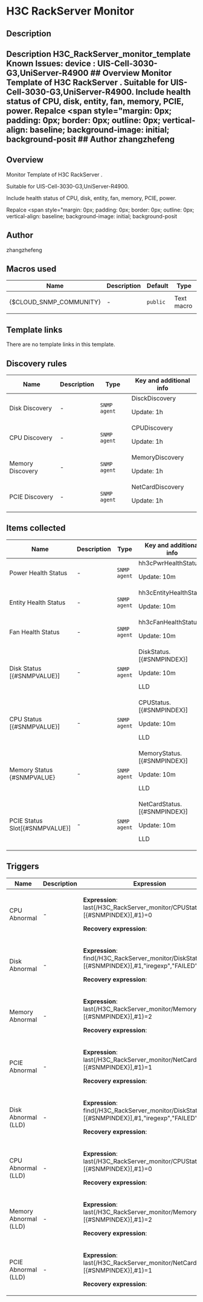 # H3C RackServer Monitor

## Description

## Description H3C_RackServer_monitor_template Known Issues: device : UIS-Cell-3030-G3,UniServer-R4900 ## Overview Monitor Template of H3C RackServer . Suitable for UIS-Cell-3030-G3,UniServer-R4900. Include health status of CPU, disk, entity, fan, memory, PCIE, power. Repalce <span style="margin: 0px; padding: 0px; border: 0px; outline: 0px; vertical-align: baseline; background-image: initial; background-posit ## Author zhangzhefeng 

## Overview

Monitor Template of H3C RackServer .


Suitable for UIS-Cell-3030-G3,UniServer-R4900.


Include health status of CPU, disk, entity, fan, memory, PCIE, power.


Repalce <span style="margin: 0px; padding: 0px; border: 0px; outline: 0px; vertical-align: baseline; background-image: initial; background-posit



## Author

zhangzhefeng

## Macros used

|Name|Description|Default|Type|
|----|-----------|-------|----|
|{$CLOUD_SNMP_COMMUNITY}|<p>-</p>|`public`|Text macro|
## Template links

There are no template links in this template.

## Discovery rules

|Name|Description|Type|Key and additional info|
|----|-----------|----|----|
|Disk Discovery|<p>-</p>|`SNMP agent`|DisckDiscovery<p>Update: 1h</p>|
|CPU Discovery|<p>-</p>|`SNMP agent`|CPUDiscovery<p>Update: 1h</p>|
|Memory Discovery|<p>-</p>|`SNMP agent`|MemoryDiscovery<p>Update: 1h</p>|
|PCIE Discovery|<p>-</p>|`SNMP agent`|NetCardDiscovery<p>Update: 1h</p>|
## Items collected

|Name|Description|Type|Key and additional info|
|----|-----------|----|----|
|Power Health Status|<p>-</p>|`SNMP agent`|hh3cPwrHealthStatus<p>Update: 10m</p>|
|Entity Health Status|<p>-</p>|`SNMP agent`|hh3cEntityHealthStatus<p>Update: 10m</p>|
|Fan Health Status|<p>-</p>|`SNMP agent`|hh3cFanHealthStatus<p>Update: 10m</p>|
|Disk Status [{#SNMPVALUE}]|<p>-</p>|`SNMP agent`|DiskStatus.[{#SNMPINDEX}]<p>Update: 10m</p><p>LLD</p>|
|CPU Status [{#SNMPVALUE}]|<p>-</p>|`SNMP agent`|CPUStatus.[{#SNMPINDEX}]<p>Update: 10m</p><p>LLD</p>|
|Memory  Status {#SNMPVALUE}|<p>-</p>|`SNMP agent`|MemoryStatus.[{#SNMPINDEX}]<p>Update: 10m</p><p>LLD</p>|
|PCIE Status Slot[{#SNMPVALUE}]|<p>-</p>|`SNMP agent`|NetCardStatus.[{#SNMPINDEX}]<p>Update: 10m</p><p>LLD</p>|
## Triggers

|Name|Description|Expression|Priority|
|----|-----------|----------|--------|
|CPU Abnormal|<p>-</p>|<p>**Expression**: last(/H3C_RackServer_monitor/CPUStatus.[{#SNMPINDEX}],#1)=0</p><p>**Recovery expression**: </p>|high|
|Disk Abnormal|<p>-</p>|<p>**Expression**: find(/H3C_RackServer_monitor/DiskStatus.[{#SNMPINDEX}],#1,"iregexp","FAILED")=1</p><p>**Recovery expression**: </p>|high|
|Memory  Abnormal|<p>-</p>|<p>**Expression**: last(/H3C_RackServer_monitor/MemoryStatus.[{#SNMPINDEX}],#1)=2</p><p>**Recovery expression**: </p>|high|
|PCIE Abnormal|<p>-</p>|<p>**Expression**: last(/H3C_RackServer_monitor/NetCardStatus.[{#SNMPINDEX}],#1)=1</p><p>**Recovery expression**: </p>|high|
|Disk Abnormal (LLD)|<p>-</p>|<p>**Expression**: find(/H3C_RackServer_monitor/DiskStatus.[{#SNMPINDEX}],#1,"iregexp","FAILED")=1</p><p>**Recovery expression**: </p>|high|
|CPU Abnormal (LLD)|<p>-</p>|<p>**Expression**: last(/H3C_RackServer_monitor/CPUStatus.[{#SNMPINDEX}],#1)=0</p><p>**Recovery expression**: </p>|high|
|Memory  Abnormal (LLD)|<p>-</p>|<p>**Expression**: last(/H3C_RackServer_monitor/MemoryStatus.[{#SNMPINDEX}],#1)=2</p><p>**Recovery expression**: </p>|high|
|PCIE Abnormal (LLD)|<p>-</p>|<p>**Expression**: last(/H3C_RackServer_monitor/NetCardStatus.[{#SNMPINDEX}],#1)=1</p><p>**Recovery expression**: </p>|high|
